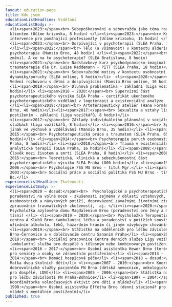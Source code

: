 ```yaml
---
layout: education-page
title: Kdo jsem
educationListHeadline: Vzdělání
educationListBody: >-
  <li><span>2023:</span><br> Sebepoškozování a sebevražda jako téma rozhovoru s
  klientem (Učíme krizovku, 8 hodin) </li><li><span>2023:</span><br> Krizová
  intervence pro pomáhající profesionály (Učíme krizovku, 16 hodin) </li>
  <li><span>2023:</span><br> Dospívající v psychoterapii (SLEA Praha, 18 hodin)
  </li><li><span>2022:</span><br> Tělo (a všímavost) v kontextu alderiánské
  psychoterapie (Mansio Brno, 48 hodin) </li><li><span>2022:</span><br> Svět se
  změnil. A co na to psychoterapie? (SLEA Bratislava, 8 hodin)
  <li><span>2021:</span><br> Nadstavbový kurz psychodynamicko-imaginativní
  traumaterapie dle Dr. Luise Reddemann - PITT (SLEA Praha, 18 hodin)</li>
  <li><span>2021:</span><br> Sebevražedné motivy v kontextu osobnostní
  dynamiky/poruchy (SLEA online, 5 hodin)</li>  <li><span>2020:</span><br>
  Vedení rozhovoru s dětmi a dospívajícími (Mansio Brno online, 16 hodin)</li>
  <li><span>2019:</span><br> Dluhová problematika - základní (Liga vozíčkářů, 5
  hodin)</li> <li><span>2018 – 2020:</span><br> Supervizní část
  psychoterapeutického výcviku SLEA Praha - certifikát ukončeného
  psychoterapeutického vzdělání v logoterapii a existenciální analýze
  </li><li><span>2019:</span><br> Arteterapeutický ateliér (Hana Formánková
  Brno, 40 hodin)</li><li><span>2017:</span><br> Sexualita a vztahy lidí s
  postižením - základní (Liga vozíčkářů, 8 hodin)</li>
  <li><span>2017:</span><br> Základy individuálního plánování v sociálních
  službách (Liga vozíčkářů, 8 hodin)</li> <li><span>2016:</span><br> Spolu a
  jinak ve výchově a vzdělávání (Mansio Brno, 35 hodin)</li> <li><span>2014 –
  2015:</span><br> Psychoterapeutická práce s traumatem (SLEA Praha, 65
  hodin)</li> <li><span>2014:</span><br> Psychoterapie poruch osobnosti (SLEA
  Praha, 8 hodin)</li> <li><span>2010:</span><br> Trauma v existenciálně
  analytické terapii (SLEA Praha, 16 hodin)</li> <li><span>2008:</span><br>
  Člověk mezi životem a smrtí (SLEA Praha, 8 hodin)</li> <li><span>2008 –
  2015:</span><br> Teoretická, klinická a sebezkušenostní část
  psychoterapeutického výcviku SLEA Praha (800 hodin)</li> <li><span>1999 –
  2006:</span><br> Psychologie FSS MU Brno - titul Mgr.</li> <li><span>1999 –
  2003:</span><br> Sociální práce a sociální politika FSS MU Brno - titul
  Bc.</li>
experienceListHeadline: Zkušenosti
experienceListBody: >-
  <li><span>2020 – dosud:</span><br>  Psychologické a psychoterapeutické
  poradenství na volné noze - zkušenosti zejména v oblasti vztahových,
  osobnostních a návykových potíží, doprovázení závažnými životními ztrátami a
  zpracováním traumatických zkušeností,  aj. </li><li><span>2020:</span><br> 
  Psycholožka azylového domu Magdalenium Brno (poradenství pro ženy a matky v
  tísni) </li> <li><span>2019 – 2020:</span><br> Psycholožka Terapeutického
  centra A Klubů Brno (ambulantní léčba a poradenství v potížích souvisejících s
  užíváním alkoholu, léků, hazardním hraním či jiným návykovým chováním)</li>
  <li><span>2019:</span><br> Stážistka na odděleních pro léčbu závislostí PN
  Brno-Černovice a v doléčovacím centru Sananim Praha</li> <li><span>2017 –
  2018:</span><br> Sociální pracovnice Centra denních služeb Ligy vozíčkářů Brno
  (ambulantní služba pro dospělé s tělesným nebo kombinovaným postižením) </li>
  <li><span>2016 – 2017:</span><br> Osobní asistentka Hewer Brno (terénní služba
  pro seniory a osoby se zdravotním postižením)</li> <li><span>2013 –
  2014:</span><br> Domácí hospicová péče</li> <li><span>2010 – dosud:</span><br>
  Matka dvou školních dětí</li> <li><span>2007 – 2010:</span><br> Koordinátorka
  dobrovolnické služby pacientům FN Brno (dětská nemocnice, onkologické oddělení
  pro dospělé, LDN)</li> <li><span>2005 – 2006:</span><br> Stážistka na oddělení
  pro léčbu závislostí PN Praha-Bohnice</li> <li><span>1997 – 2004:</span><br>
  Koordinátorka volnočasových aktivit pro děti a mládež</li> <li><span>1997 –
  1998:</span><br> Osobní asistentka Effetha Brno (denní stacionář pro děti a
  mládež s mentálním postižením)</li>
published: true
---
```

